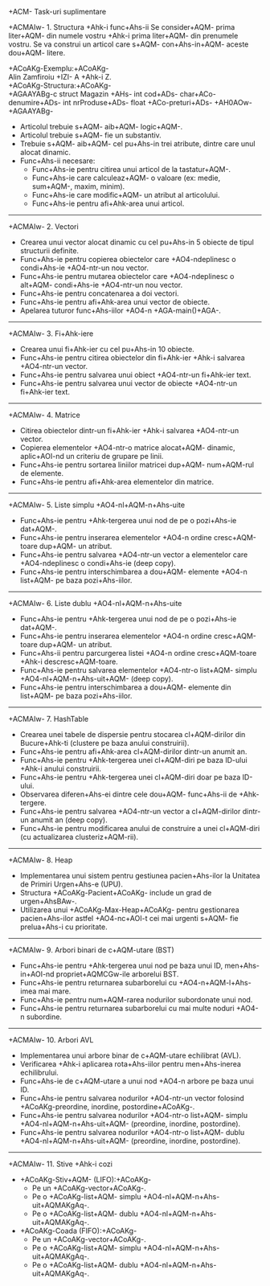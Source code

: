 +ACM- Task-uri suplimentare

+ACMAIw- 1. Structura +Ahk-i func+Ahs-ii
Se consider+AQM- prima liter+AQM- din numele vostru +Ahk-i prima liter+AQM- din prenumele vostru. Se va construi un articol care s+AQM- con+Ahs-in+AQM- aceste dou+AQM- litere.

+ACoAKg-Exemplu:+ACoAKg-  
Alin Zamfiroiu +IZI- A +Ahk-i Z.  
+ACoAKg-Structura:+ACoAKg-  
+AGAAYABg-c
struct Magazin +AHs-
    int cod+ADs-
    char+ACo- denumire+ADs-
    int nrProduse+ADs-
    float +ACo-preturi+ADs-
+AH0AOw-
+AGAAYABg-
- Articolul trebuie s+AQM- aib+AQM- logic+AQM-.
- Articolul trebuie s+AQM- fie un substantiv.
- Trebuie s+AQM- aib+AQM- cel pu+Ahs-in trei atribute, dintre care unul alocat dinamic.
- Func+Ahs-ii necesare:
  - Func+Ahs-ie pentru citirea unui articol de la tastatur+AQM-.
  - Func+Ahs-ie care calculeaz+AQM- o valoare (ex: medie, sum+AQM-, maxim, minim).
  - Func+Ahs-ie care modific+AQM- un atribut al articolului.
  - Func+Ahs-ie pentru afi+Ahk-area unui articol.

---

+ACMAIw- 2. Vectori
- Crearea unui vector alocat dinamic cu cel pu+Ahs-in 5 obiecte de tipul structurii definite.
- Func+Ahs-ie pentru copierea obiectelor care +AO4-ndeplinesc o condi+Ahs-ie +AO4-ntr-un nou vector.
- Func+Ahs-ie pentru mutarea obiectelor care +AO4-ndeplinesc o alt+AQM- condi+Ahs-ie +AO4-ntr-un nou vector.
- Func+Ahs-ie pentru concatenarea a doi vectori.
- Func+Ahs-ie pentru afi+Ahk-area unui vector de obiecte.
- Apelarea tuturor func+Ahs-iilor +AO4-n +AGA-main()+AGA-.

---

+ACMAIw- 3. Fi+Ahk-iere
- Crearea unui fi+Ahk-ier cu cel pu+Ahs-in 10 obiecte.
- Func+Ahs-ie pentru citirea obiectelor din fi+Ahk-ier +Ahk-i salvarea +AO4-ntr-un vector.
- Func+Ahs-ie pentru salvarea unui obiect +AO4-ntr-un fi+Ahk-ier text.
- Func+Ahs-ie pentru salvarea unui vector de obiecte +AO4-ntr-un fi+Ahk-ier text.

---

+ACMAIw- 4. Matrice
- Citirea obiectelor dintr-un fi+Ahk-ier +Ahk-i salvarea +AO4-ntr-un vector.
- Copierea elementelor +AO4-ntr-o matrice alocat+AQM- dinamic, aplic+AOI-nd un criteriu de grupare pe linii.
- Func+Ahs-ie pentru sortarea liniilor matricei dup+AQM- num+AQM-rul de elemente.
- Func+Ahs-ie pentru afi+Ahk-area elementelor din matrice.

---

+ACMAIw- 5. Liste simplu +AO4-nl+AQM-n+Ahs-uite
- Func+Ahs-ie pentru +Ahk-tergerea unui nod de pe o pozi+Ahs-ie dat+AQM-.
- Func+Ahs-ie pentru inserarea elementelor +AO4-n ordine cresc+AQM-toare dup+AQM- un atribut.
- Func+Ahs-ie pentru salvarea +AO4-ntr-un vector a elementelor care +AO4-ndeplinesc o condi+Ahs-ie (deep copy).
- Func+Ahs-ie pentru interschimbarea a dou+AQM- elemente +AO4-n list+AQM- pe baza pozi+Ahs-iilor.

---

+ACMAIw- 6. Liste dublu +AO4-nl+AQM-n+Ahs-uite
- Func+Ahs-ie pentru +Ahk-tergerea unui nod de pe o pozi+Ahs-ie dat+AQM-.
- Func+Ahs-ie pentru inserarea elementelor +AO4-n ordine cresc+AQM-toare dup+AQM- un atribut.
- Func+Ahs-ii pentru parcurgerea listei +AO4-n ordine cresc+AQM-toare +Ahk-i descresc+AQM-toare.
- Func+Ahs-ie pentru salvarea elementelor +AO4-ntr-o list+AQM- simplu +AO4-nl+AQM-n+Ahs-uit+AQM- (deep copy).
- Func+Ahs-ie pentru interschimbarea a dou+AQM- elemente din list+AQM- pe baza pozi+Ahs-iilor.

---

+ACMAIw- 7. HashTable
- Crearea unei tabele de dispersie pentru stocarea cl+AQM-dirilor din Bucure+Ahk-ti (clustere pe baza anului construirii).
- Func+Ahs-ie pentru afi+Ahk-area cl+AQM-dirilor dintr-un anumit an.
- Func+Ahs-ie pentru +Ahk-tergerea unei cl+AQM-diri pe baza ID-ului +Ahk-i anului construirii.
- Func+Ahs-ie pentru +Ahk-tergerea unei cl+AQM-diri doar pe baza ID-ului.
- Observarea diferen+Ahs-ei dintre cele dou+AQM- func+Ahs-ii de +Ahk-tergere.
- Func+Ahs-ie pentru salvarea +AO4-ntr-un vector a cl+AQM-dirilor dintr-un anumit an (deep copy).
- Func+Ahs-ie pentru modificarea anului de construire a unei cl+AQM-diri (cu actualizarea clusteriz+AQM-rii).

---

+ACMAIw- 8. Heap
- Implementarea unui sistem pentru gestiunea pacien+Ahs-ilor la Unitatea de Primiri Urgen+Ahs-e (UPU).
- Structura +ACoAKg-Pacient+ACoAKg- include un grad de urgen+AhsBAw-.
- Utilizarea unui +ACoAKg-Max-Heap+ACoAKg- pentru gestionarea pacien+Ahs-ilor astfel +AO4-nc+AOI-t cei mai urgenti s+AQM- fie prelua+Ahs-i cu prioritate.

---

+ACMAIw- 9. Arbori binari de c+AQM-utare (BST)
- Func+Ahs-ie pentru +Ahk-tergerea unui nod pe baza unui ID, men+Ahs-in+AOI-nd propriet+AQMCGw-ile arborelui BST.
- Func+Ahs-ie pentru returnarea subarborelui cu +AO4-n+AQM-l+Ahs-imea mai mare.
- Func+Ahs-ie pentru num+AQM-rarea nodurilor subordonate unui nod.
- Func+Ahs-ie pentru returnarea subarborelui cu mai multe noduri +AO4-n subordine.

---

+ACMAIw- 10. Arbori AVL
- Implementarea unui arbore binar de c+AQM-utare echilibrat (AVL).
- Verificarea +Ahk-i aplicarea rota+Ahs-iilor pentru men+Ahs-inerea echilibrului.
- Func+Ahs-ie de c+AQM-utare a unui nod +AO4-n arbore pe baza unui ID.
- Func+Ahs-ie pentru salvarea nodurilor +AO4-ntr-un vector folosind +ACoAKg-preordine, inordine, postordine+ACoAKg-.
- Func+Ahs-ie pentru salvarea nodurilor +AO4-ntr-o list+AQM- simplu +AO4-nl+AQM-n+Ahs-uit+AQM- (preordine, inordine, postordine).
- Func+Ahs-ie pentru salvarea nodurilor +AO4-ntr-o list+AQM- dublu +AO4-nl+AQM-n+Ahs-uit+AQM- (preordine, inordine, postordine).

---

+ACMAIw- 11. Stive +Ahk-i cozi
- +ACoAKg-Stiv+AQM- (LIFO):+ACoAKg-
  - Pe un +ACoAKg-vector+ACoAKg-.
  - Pe o +ACoAKg-list+AQM- simplu +AO4-nl+AQM-n+Ahs-uit+AQMAKgAq-.
  - Pe o +ACoAKg-list+AQM- dublu +AO4-nl+AQM-n+Ahs-uit+AQMAKgAq-.
- +ACoAKg-Coada (FIFO):+ACoAKg-
  - Pe un +ACoAKg-vector+ACoAKg-.
  - Pe o +ACoAKg-list+AQM- simplu +AO4-nl+AQM-n+Ahs-uit+AQMAKgAq-.
  - Pe o +ACoAKg-list+AQM- dublu +AO4-nl+AQM-n+Ahs-uit+AQMAKgAq-.
